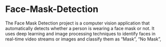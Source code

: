# Face-Mask-Detection
The Face Mask Detection project is a computer vision application that automatically detects whether a person is wearing a face mask or not. It uses deep learning and image processing techniques to identify faces in real-time video streams or images and classify them as “Mask”, “No Mask”, 
